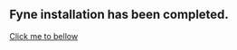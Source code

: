 ## Fyne installation has been completed.
[Click me to bellow](https://www.facebook.com/groups/codingbootcampbd/permalink/1136065446798547/)
